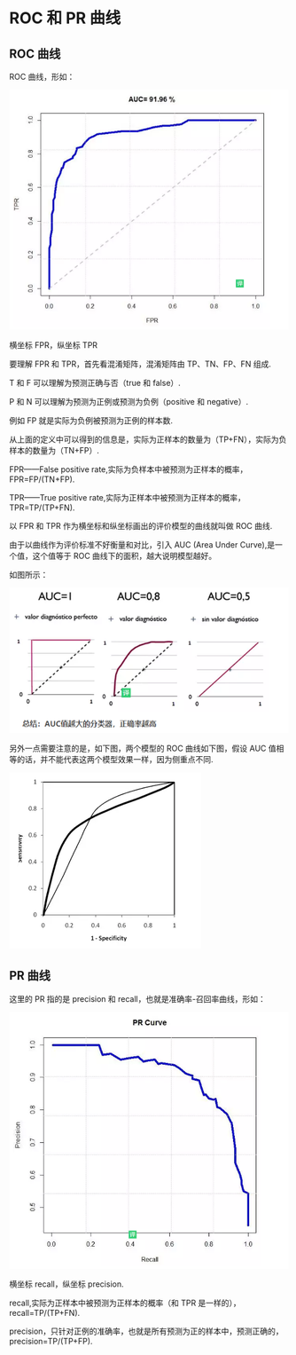 # ROC 和 PR 曲线

## ROC 曲线

ROC 曲线，形如：

![ROC曲线](https://github.com/buki26/image/blob/master/AUC%E6%9B%B2%E7%BA%BF.jpg?raw=true)

横坐标 FPR，纵坐标 TPR

要理解 FPR 和 TPR，首先看混淆矩阵，混淆矩阵由 TP、TN、FP、FN 组成.

T 和 F 可以理解为预测正确与否（true 和 false）.

P 和 N 可以理解为预测为正例或预测为负例（positive 和 negative）.

例如 FP 就是实际为负例被预测为正例的样本数.

从上面的定义中可以得到的信息是，实际为正样本的数量为（TP+FN），实际为负样本的数量为（TN+FP）.

FPR——False positive rate,实际为负样本中被预测为正样本的概率，FPR=FP/(TN+FP).

TPR——True positive rate,实际为正样本中被预测为正样本的概率，TPR=TP/(TP+FN).

以 FPR 和 TPR 作为横坐标和纵坐标画出的评价模型的曲线就叫做 ROC 曲线.

由于以曲线作为评价标准不好衡量和对比，引入 AUC (Area Under Curve),是一个值，这个值等于 ROC 曲线下的面积，越大说明模型越好。

如图所示：

![AUC](https://github.com/buki26/image/blob/master/AUC.jpg?raw=true)

另外一点需要注意的是，如下图，两个模型的 ROC 曲线如下图，假设 AUC 值相等的话，并不能代表这两个模型效果一样，因为侧重点不同.

![相等的AUC](https://github.com/buki26/image/blob/master/%E7%9B%B8%E7%AD%89AUC%E5%80%BC.jpg?raw=true)

## PR 曲线

这里的 PR 指的是 precision 和 recall，也就是准确率-召回率曲线，形如：

![PR曲线](https://github.com/buki26/image/blob/master/PR%E6%9B%B2%E7%BA%BF.jpg?raw=true)

横坐标 recall，纵坐标 precision.

recall,实际为正样本中被预测为正样本的概率（和 TPR 是一样的），recall=TP/(TP+FN).

precision，只针对正例的准确率，也就是所有预测为正的样本中，预测正确的，precision=TP/(TP+FP).
